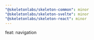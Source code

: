 ```yaml
---
"@skeletonlabs/skeleton-common": minor
"@skeletonlabs/skeleton-svelte": minor
"@skeletonlabs/skeleton-react": minor
---
```


feat: navigation
  